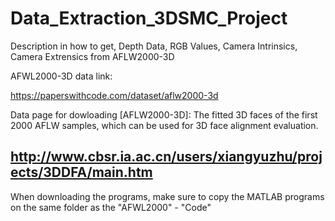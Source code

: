 # Data_Extraction_3DSMC_Project
Description in how to get, Depth Data, RGB Values, Camera Intrinsics, Camera Extrensics from AFLW2000-3D

AFWL2000-3D data link:

https://paperswithcode.com/dataset/aflw2000-3d

Data page for dowloading [AFLW2000-3D]: The fitted 3D faces of the first 2000 AFLW samples, which can be used for 3D face alignment evaluation.

http://www.cbsr.ia.ac.cn/users/xiangyuzhu/projects/3DDFA/main.htm
-------------------------------------------------------------------------------------------------------------------------------------------------------

When downloading the programs, make sure to copy the MATLAB programs on the same folder as the "AFWL2000" - "Code"




